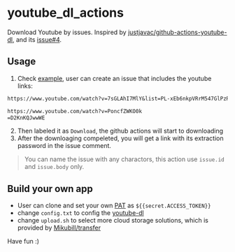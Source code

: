 # youtube_dl_actions
Download Youtube by issues. Inspired by [justjavac/github-actions-youtube-dl](https://github.com/justjavac/github-actions-youtube-dl), and its [issue#4](https://github.com/justjavac/github-actions-youtube-dl/issues/4#issue-815334040).  

## Usage  
1. Check [example](https://github.com/12Tall/12tall_dl/issues/3#issue-1798455730), user can create an issue that includes the youtube links:  
```txt
https://www.youtube.com/watch?v=7sGLAhI7MlY&list=PL-xEb6nkpVRrM547GlPzR_-ERt9-4vmmm

https://www.youtube.com/watch?v=PoncfZWKO0k
=D2KnKQJwwWE
```
2. Then labeled it as `Download`, the github actions will start to downloading  
3. After the downloaging compeleted, you will get a link with its extraction password in the issue comment.  

> You can name the issue with any charactors, this action use `issue.id` and `issue.body` only.



## Build your own app 
- User can clone and set your own [PAT](https://docs.github.com/en/authentication/keeping-your-account-and-data-secure/managing-your-personal-access-tokens) as `${{secret.ACCESS_TOKEN}}`  
- change `config.txt` to config the [youtube-dl](https://github.com/ytdl-org/youtube-dl)
- change `upload.sh` to select more cloud storage solutions, which is provided by [Mikubill/transfer](https://github.com/Mikubill/transfer)

Have fun :)
